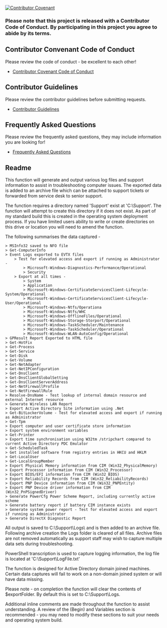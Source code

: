 [![Contributor Covenant](https://img.shields.io/badge/Contributor%20Covenant-v2.0%20adopted-ff69b4.svg)](CODE_OF_CONDUCT.md)

### Please note that this project is released with a Contributor Code of Conduct. By participating in this project you agree to abide by its terms.

## Contributor Convenant Code of Conduct

Please review the code of conduct - be excellent to each other!

* [Contributor Covenant Code of Conduct](CODE_OF_CONDUCT.md)

## Contributor Guidelines

Please review the contributor guidelines before submitting requests.

* [Contributor Guidelines](CONTRIBUTING.md)

## Frequently Asked Questions

Please review the frequently asked questions, they may include information you are looking for!
* [Frequently Asked Questions](Frequently_Asked_Questions.md)

## Readme
This function will generate and output various log files and support information to assist in troubleshooting computer issues. The exported data is added to an archive file which can be attached to support tickets or forwarded from service desk to senior support.

The function requires a directory named 'Support' exist at 'C:\Support\'. The function will attempt to create this directory if it does not exist. As part of my standard build this is created in the operating system deployment process. If you have limited users ability to write or create directories on this drive or location you will need to amend the function.

The following summarises the data captured - 

    > MSInfo32 saved to NFO file
    > Get-ComputerInfo
    > Event Logs exported to EVTX files
        > Test for elevated access and export if running as Administrator -
            > Microsoft-Windows-Diagnostics-Performance/Operational
            > Security
        > Export at all times -
            > System
            > Application
            > Microsoft-Windows-CertificateServicesClient-Lifecycle-System/Operational
            > Microsoft-Windows-CertificateServicesClient-Lifecycle-User/Operational
            > Microsoft-Windows-Ntfs/Operationa
            > Microsoft-Windows-Ntfs/WHC
            > Microsoft-Windows-OfflineFiles/Operational
            > Microsoft-Windows-Storage-Storport/Operational
            > Microsoft-Windows-TaskScheduler/Maintenance
            > Microsoft-Windows-TaskScheduler/Operational
            > Microsoft-Windows-WLAN-AutoConfig/Operational
    > GPResult Report Exported to HTML file
    > Get-HotFix
    > Get-Process
    > Get-Service
    > Get-Disk
    > Get-Volume
    > Get-NetAdapter
    > Get-NetIPConfiguration
    > Get-DnsClient
    > Get-DnsClientGlobalSetting
    > Get-DnsClientServerAddress
    > Get-NetFirewallProfile
    > Get-NetFirewallRule
    > Resolve-DnsName - Test lookup of internal domain resource and external Internet resource
    > Generate Wireless LAN Report
    > Export Active Directory Site information using .Net
    > Get-BitLockerVolume - Test for elevated access and export if running as Administrator
    > Get-Tpm
    > Export computer and user certificate store information
    > Export system environment variables
    > Get-Printer
    > Export time synchronisation using W32tm /stripchart compared to current Active Directory PDC Emulator
    > Get-ScheduledTask
    > Get installed software from registry entries in HKCU and HKLM
    > Get-LocalUser
    > Get-LocalGroupMember
    > Export Physical Memory information from CIM (Win32_PhysicalMemory)
    > Export Processor information from CIM (Win32_Processor)
    > Export BIOS/EFI information from CIM (Win32_BIOS)
    > Export Reliability Records from CIM (Win32_ReliabilityRecords)
    > Export PNP Device information from CIM (Win32_PNPEntity)
    > Export PNP Device driver information from CIM (Win32_PnPSignedDriver)
    > Generate PowerCfg Power Scheme Report, including currently active scheme
    > Generate battery report if battery CIM instance exists
    > Generate system power report - Test for elevated access and export if running as Administrator
    > Generate DirectX Diagnostic Report

All output is saved to C:\Support\Logs\ and is then added to an archive file. Following archive creation the Logs folder is cleared of all files. Archive files are not removed automatically as support staff may wish to capture multiple data sets during troubleshooting.

PowerShell transcription is used to capture logging information, the log file is located at 'C:\Support\LogFile.txt'

The function is designed for Active Directory domain joined machines. Certain data captures will fail to work on a non-domain joined system or will have data missing.

Please note - on completion the function will clear the contents of $exportFolder. By default this is set to C:\Support\Logs.

Additional inline comments are made throughout the function to assist understanding. A review of the (Begin) and Variables section is recommended - you may need to modify these sections to suit your needs and operating system build.

